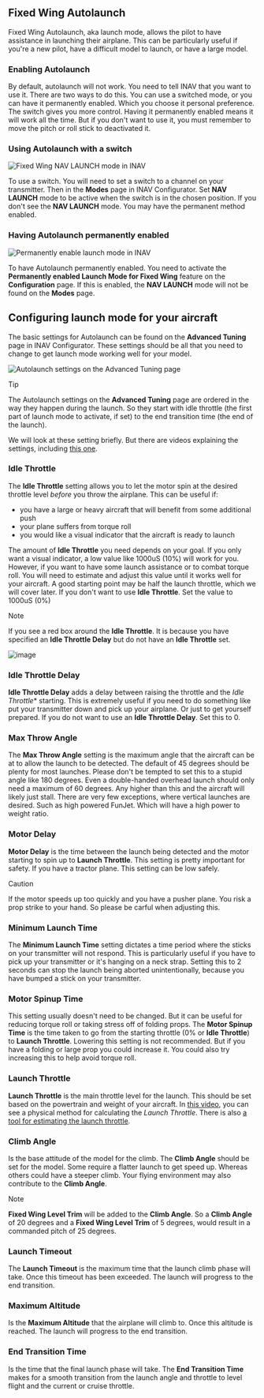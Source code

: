 ## Fixed Wing Autolaunch

Fixed Wing Autolaunch, aka launch mode, allows the pilot to have assistance in launching their airplane. This can be particularly useful if you're a new pilot, have a difficult model to launch, or have a large model.

### Enabling Autolaunch

By default, autolaunch will not work. You need to tell INAV that you want to use it. There are two ways to do this. You can use a switched mode, or you can have it permanently enabled. Which you choose it personal preference. The switch gives you more control. Having it permanently enabled means it will work all the time. But if you don't want to use it, you must remember to move the pitch or roll stick to deactivated it.

### Using Autolaunch with a switch

![Fixed Wing NAV LAUNCH mode in INAV](https://github.com/iNavFlight/inav/assets/17590174/20901922-bee3-4707-8e99-58aa4a97b9a1)

To use a switch. You will need to set a switch to a channel on your transmitter. Then in the **Modes** page in INAV Configurator. Set **NAV LAUNCH** mode to be active when the switch is in the chosen position. If you don't see the **NAV LAUNCH** mode. You may have the permanent method enabled.

### Having Autolaunch permanently enabled

![Permanently enable launch mode in INAV](https://github.com/iNavFlight/inav/assets/17590174/1d39a728-482d-49c8-8fd4-22c9c7bfb63a)

To have Autolaunch permanently enabled. You need to activate the **Permanently enabled Launch Mode for Fixed Wing** feature on the **Configuration** page. If this is enabled, the **NAV LAUNCH** mode will not be found on the **Modes** page.

## Configuring launch mode for your aircraft

The basic settings for Autolaunch can be found on the **Advanced Tuning** page in INAV Configurator. These settings should be all that you need to change to get launch mode working well for your model.

![Autolaunch settings on the Advanced Tuning page](https://github.com/iNavFlight/inav/assets/17590174/9eb0e978-0be8-4b16-b47f-ff6920932e81)

> [!TIP]
> The Autolaunch settings on the **Advanced Tuning** page are ordered in the way they happen during the launch. So they start with idle throttle (the first part of launch mode to activate, if set) to the end transition time (the end of the launch). 

We will look at these setting briefly. But there are videos explaining the settings, including <a href="https://youtu.be/rj_RSrXqib8" target="_blank">this one</a>. 

### Idle Throttle
The **Idle Throttle** setting allows you to let the motor spin at the desired throttle level _before_ you throw the airplane. This can be useful if: 
* you have a large or heavy aircraft that will benefit from some additional push
* your plane suffers from torque roll
* you would like a visual indicator that the aircraft is ready to launch

The amount of **Idle Throttle** you need depends on your goal. If you only want a visual indicator, a low value like 1000uS (10%) will work for you. However, if you want to have some launch assistance or to combat torque roll. You will need to estimate and adjust this value until it works well for your aircraft. A good starting point may be half the launch throttle, which we will cover later. If you don't want to use **Idle Throttle**. Set the value to 1000uS (0%)

> [!NOTE]
> If you see a red box around the **Idle Throttle**. It is because you have specified an **Idle Throttle Delay** but do not have an **Idle Throttle** set.
> 
> ![image](https://github.com/iNavFlight/inav/assets/17590174/0a7daf0a-acb7-4d7d-a7da-a42af59307c2)

### Idle Throttle Delay
**Idle Throttle Delay** adds a delay between raising the throttle and the *Idle Throttle** starting. This is extremely useful if you need to do something like put your transmitter down and pick up your airplane. Or just to get yourself prepared. If you do not want to use an **Idle Throttle Delay**. Set this to 0.

### Max Throw Angle
The **Max Throw Angle** setting is the maximum angle that the aircraft can be at to allow the launch to be detected. The default of 45 degrees should be plenty for most launches. Please don't be tempted to set this to a stupid angle like 180 degrees. Even a double-handed overhead launch should only need a maximum of 60 degrees. Any higher than this and the aircraft will likely just stall. There are very few exceptions, where vertical launches are desired. Such as high powered FunJet. Which will have a high power to weight ratio.

### Motor Delay
**Motor Delay** is the time between the launch being detected and the motor starting to spin up to **Launch Throttle**. This setting is pretty important for safety. If you have a tractor plane. This setting can be low safely.

> [!CAUTION]
> If the motor speeds up too quickly and you have a pusher plane. You risk a prop strike to your hand. So please be carful when adjusting this.

### Minimum Launch Time
The **Minimum Launch Time** setting dictates a time period where the sticks on your transmitter will not respond. This is particularly useful if you have to pick up your transmitter or it's hanging on a neck strap. Setting this to 2 seconds can stop the launch being aborted unintentionally, because you have bumped a stick on your transmitter.

### Motor Spinup Time
This setting usually doesn't need to be changed. But it can be useful for reducing torque roll or taking stress off of folding props. The **Motor Spinup Time** is the time taken to go from the starting throttle (0% or **Idle Throttle**) to **Launch Throttle**. Lowering this setting is not recommended. But if you have a folding or large prop you could increase it. You could also try increasing this to help avoid torque roll.

### Launch Throttle
**Launch Throttle** is the main throttle level for the launch. This should be set based on the powertrain and weight of your aircraft. In <a href="https://youtu.be/rj_RSrXqib8" target="_blank">this video</a>, you can see a physical method for calculating the *Launch Throttle*. There is also [a tool for estimating the launch throttle](https://www.mrd-rc.com/tutorials-tools-and-testing/useful-tools/inav-auto-launch-throttle-estimator/).

### Climb Angle
Is the base attitude of the model for the climb. The **Climb Angle** should be set for the model. Some require a flatter launch to get speed up. Whereas others could have a steeper climb. Your flying environment may also contribute to the **Climb Angle**.

> [!NOTE]
> **Fixed Wing Level Trim** will be added to the **Climb Angle**. So a **Climb Angle** of 20 degrees and a **Fixed Wing Level Trim** of 5 degrees, would result in a commanded pitch of 25 degrees.

### Launch Timeout
The **Launch Timeout** is the maximum time that the launch climb phase  will take. Once this timeout has been exceeded. The launch will progress to the end transition.

### Maximum Altitude
Is the **Maximum Altitude** that the airplane will climb to. Once this altitude is reached. The launch will progress to the end transition.

### End Transition Time
Is the time that the final launch phase will take. The **End Transition Time** makes for a smooth transition from the launch angle and throttle to level flight and the current or cruise throttle.